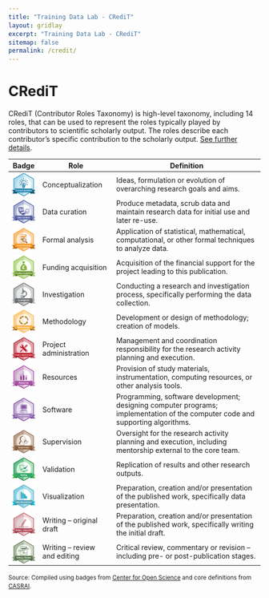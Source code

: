 ```yaml
---
title: "Training Data Lab - CRediT"
layout: gridlay
excerpt: "Training Data Lab - CRediT"
sitemap: false
permalink: /credit/
---
```


# CRediT

CRediT (Contributor Roles Taxonomy) is high-level taxonomy, including 14 roles, that can be used to represent the roles typically played by contributors to scientific scholarly output. The roles describe each contributor’s specific contribution to the scholarly output. [See further details](https://casrai.org/credit/).

| **Badge** | **Role** | **Definition** 
|---|---|---|
| <img src="../images/badges/conceptualization.png" align="center" width="50" /> | Conceptualization | Ideas, formulation or evolution of overarching research goals and aims. |
| <img src="../images/badges/data_curation.png" align="center" width="60" /> | Data curation | Produce metadata, scrub data and maintain research data for initial use and later re-use. |
| <img src="../images/badges/formal_analysis.png" align="center" width="60" /> | Formal analysis | Application of statistical, mathematical, computational, or other formal techniques to analyze data. |
| <img src="../images/badges/funding_acquisition.png" align="center" width="60" /> | Funding acquisition | Acquisition of the financial support for the project leading to this publication. |
| <img src="../images/badges/investigation.png" align="center" width="60" /> | Investigation | Conducting a research and investigation process, specifically performing the data collection. |
| <img src="../images/badges/methodology.png" align="center" width="60" /> | Methodology | Development or design of methodology; creation of models. |
| <img src="../images/badges/project_administration.png" align="center" width="60" /> | Project administration | Management and coordination responsibility for the research activity planning and execution. |
| <img src="../images/badges/resources.png" align="center" width="60" /> | Resources | Provision of study materials, instrumentation, computing resources, or other analysis tools. |
| <img src="../images/badges/computation.png" align="center" width="60" /> | Software | Programming, software development; designing computer programs; implementation of the computer code and supporting algorithms. |
| <img src="../images/badges/supervision.png" align="center" width="60" /> | Supervision | Oversight for the research activity planning and execution, including mentorship external to the core team. |
| <img src="../images/badges/testing.png" align="center" width="60" /> | Validation | Replication of results and other research outputs. |
| <img src="../images/badges/data_visualization.png" align="center" width="60" /> | Visualization | Preparation, creation and/or presentation of the published work, specifically data presentation. |
| <img src="../images/badges/writing_initial_draft.png" align="center" width="60" /> | Writing – original draft | Preparation, creation and/or presentation of the published work, specifically writing the initial draft. |
| <img src="../images/badges/writing_review.png" align="center" width="60" /> | Writing – review and editing | Critical review, commentary or revision – including pre- or post-publication stages. |

<small>Source: Compiled using badges from [Center for Open Science](https://github.com/CenterForOpenScience/open_research_badges) and core definitions from [CASRAI](https://casrai.org/credit/).</small><br />